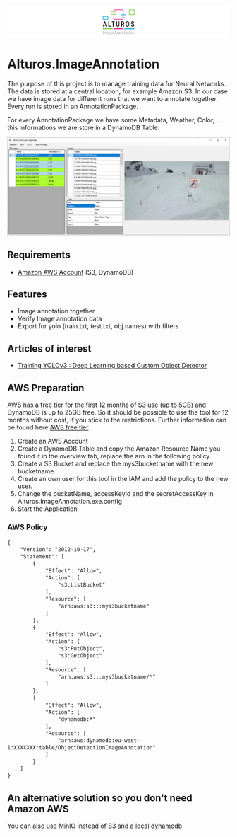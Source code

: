 ![Alturos.ImageAnnotation](doc/logo-banner.png)

# Alturos.ImageAnnotation

The purpose of this project is to manage training data for Neural Networks. The data is stored at a central location, for example Amazon S3.
In our case we have image data for different runs that we want to annotate together. Every run is stored in an AnnotationPackage.

For every AnnotationPackage we have some Metadata, Weather, Color, ... this informations we are store in a DynamoDB Table.

![object detection result](/doc/AlturosImageAnnotation.png)

## Requirements

 - [Amazon AWS Account](https://aws.amazon.com/) (S3, DynamoDB)
 
## Features

 - Image annotation together
 - Verify Image annotation data
 - Export for yolo (train.txt, test.txt, obj.names) with filters

## Articles of interest

- [Training YOLOv3 : Deep Learning based Custom Object Detector](https://www.learnopencv.com/training-yolov3-deep-learning-based-custom-object-detector/)

## AWS Preparation

AWS has a free tier for the first 12 months of S3 use (up to 5GB) and DynamoDB is up to 25GB free. So it should be possible to use the tool for 12 months without cost, if you stick to the restrictions. Further information can be found here [AWS free tier](https://aws.amazon.com/de/free/)

1. Create an AWS Account
1. Create a DynamoDB Table and copy the Amazon Resource Name you found it in the overview tab, replace the arn in the following policy.
1. Create a S3 Bucket and replace the mys3bucketname with the new bucketname.
1. Create an own user for this tool in the IAM and add the policy to the new user.
1. Change the bucketName, accessKeyId and the secretAccessKey in Alturos.ImageAnnotation.exe.config
1. Start the Application

### AWS Policy
```
{
    "Version": "2012-10-17",
    "Statement": [
        {
            "Effect": "Allow",
            "Action": [
                "s3:ListBucket"
            ],
            "Resource": [
                "arn:aws:s3:::mys3bucketname"
            ]
        },
        {
            "Effect": "Allow",
            "Action": [
                "s3:PutObject",
                "s3:GetObject"
            ],
            "Resource": [
                "arn:aws:s3:::mys3bucketname/*"
            ]
        },
        {
            "Effect": "Allow",
            "Action": [
                "dynamodb:*"
            ],
            "Resource": [
                "arn:aws:dynamodb:eu-west-1:XXXXXXX:table/ObjectDetectionImageAnnotation"
            ]
        }
    ]
}
```

## An alternative solution so you don't need Amazon AWS

You can also use [MinIO](https://github.com/minio/minio) instead of S3 and a [local dynamodb]( https://docs.aws.amazon.com/amazondynamodb/latest/developerguide/DynamoDBLocal.html)
